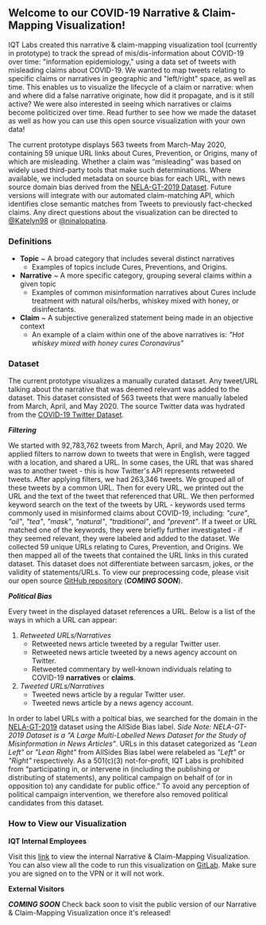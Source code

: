 ## Welcome to our COVID-19 Narrative & Claim-Mapping Visualization!

IQT Labs created this narrative & claim-mapping visualization tool (currently in prototype) to track the spread of mis/dis-information about COVID-19 over time: "information epidemiology," using a data set of tweets with misleading claims about COVID-19. We wanted to map tweets relating to specific claims or narratives in geographic and "left/right" space, as well as time. This enables us to visualize the lifecycle of a claim or narrative: when and where did a false narrative originate, how did it propagate, and is it still active? We were also interested in seeing which narratives or claims become politicized over time. Read further to see how we made the dataset as well as how you can use this open source visualization with your own data!

The current prototype displays 563 tweets from March-May 2020, containing 59 unique URL links about Cures, Prevention, or Origins, many of which are misleading. Whether a claim was “misleading” was based on widely used third-party tools that make such determinations. Where available, we included metadata on source bias for each URL, with news source domain bias derived from the [NELA-GT-2019 Dataset](https://dataverse.harvard.edu/dataset.xhtml?persistentId=doi:10.7910/DVN/O7FWPO). Future versions will integrate with our automated claim-matching API, which identifies close semantic matches from Tweets to previously fact-checked claims. Any direct questions about the visualization can be directed to [@Katelyn98](https://github.com/katelyn98) or [@ninalopatina](https://github.com/ninalopatina).

### Definitions

- **Topic** ~ A broad category that includes several distinct narratives
  - Examples of topics include Cures, Preventions, and Origins.
- **Narrative** ~ A more specific category, grouping several claims within a given topic
  - Examples of common misinformation narratives about Cures include treatment with natural oils/herbs, whiskey mixed with honey, or disinfectants. 
 - **Claim** ~ A subjective generalized statement being made in an objective context 
    - An example of a claim within one of the above narratives is: _"Hot whiskey mixed with honey cures Coronavirus"_

### Dataset

The current prototype visualizes a manually curated dataset. Any tweet/URL talking about the narrative that was deemed relevant was added to the dataset. This dataset consisted of 563 tweets that were manually labeled from March, April, and May 2020. The source Twitter data was hydrated from the [COVID-19 Twitter Dataset](https://github.com/echen102/COVID-19-TweetIDs). 

***Filtering***

We started with 92,783,762 tweets from March, April, and May 2020. We applied filters to narrow down to tweets that were in English, were tagged with a location, and shared a URL. In some cases, the URL that was shared was to another tweet - this is how Twitter's API represents retweeted tweets. After applying filters, we had 263,346 tweets. We grouped all of these tweets by a common URL. Then for every URL, we printed out the URL and the text of the tweet that referenced that URL. We then performed keyword search on the text of the tweets by URL - keywords used terms commonly used in misinformed claims about COVID-19, including: _"cure"_, _"oil"_, _"tea"_, _"mask"_, _"natural"_, _"traditional"_, and _"prevent"_. If a tweet or URL matched one of the keywords, they were briefly further investigated - if they seemed relevant, they were labeled and added to the dataset. We collected 59 unique URLs relating to Cures, Prevention, and Origins. We then mapped all of the tweets that contained the URL links in this curated dataset. This dataset does not differentiate between sarcasm, jokes, or the validity of statements/URLs. To view our preprocessing code, please visit our open source [GitHub repository]() (***COMING SOON***). 

***Political Bias***

Every tweet in the displayed dataset references a URL. Below is a list of the ways in which a URL can appear:  
1. *Retweeted URLs/Narratives*  
    * Retweeted news article tweeted by a regular Twitter user.  
    * Retweeted news article tweeted by a news agency account on Twitter.  
    * Retweeted commentary by well-known individuals relating to COVID-19 **narratives** or **claims**.  
2. *Tweeted URLs/Narratives*  
    * Tweeted news article by a regular Twitter user.  
    * Tweeted news article by a news agency account.  
  
In order to label URLs with a poltical bias, we searched for the domain in the [NELA-GT-2019](https://dataverse.harvard.edu/dataset.xhtml?persistentId=doi:10.7910/DVN/O7FWPO) dataset using the AllSide Bias label. _Side Note: NELA-GT-2019 Dataset is a "A Large Multi-Labelled News Dataset for the Study of Misinformation in News Articles"_. URLs in this dataset categorized as _"Lean Left"_ or _"Lean Right"_ from AllSides Bias label were relabeled as _"Left"_ or _"Right"_ respectively. As a 501(c)(3) not-for-profit, IQT Labs is prohibited from “participating in, or intervene in (including the publishing or distributing of statements), any political campaign on behalf of (or in opposition to) any candidate for public office.”  To avoid any perception of political campaign intervention, we therefore also removed political candidates from this dataset.

### How to View our Visualization

**IQT Internal Employees** 

Visit this [link](https://vsrv-plotly.a.internal/claim-mapping/) to view the internal Narrative & Claim-Mapping Visualization. You can also view all the code to run this visualization on [GitLab](https://gitlab.iqt.org/labs/lab41/claim-mapping). Make sure you are signed on to the VPN or it will not work.

**External Visitors** 

***COMING SOON***
Check back soon to visit the public version of our Narrative & Claim-Mapping Visualization once it's released! 
